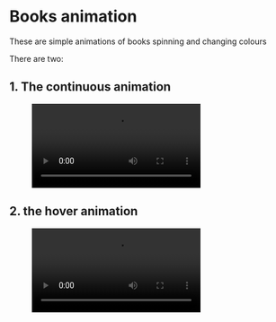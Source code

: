 # Books animation

These are simple animations of books spinning and changing colours

There are two:

## 1. The continuous animation

<figure class="video_container">
  <video controls="true" allowfullscreen="true">
    <source src="media/animation.mp4" type="video/mp4">
  </video>
</figure>

## 2. the hover animation

<figure class="video_container">
  <video controls="true" allowfullscreen="true">
    <source src="media/hover.mp4" type="video/mp4">
  </video>
</figure>
